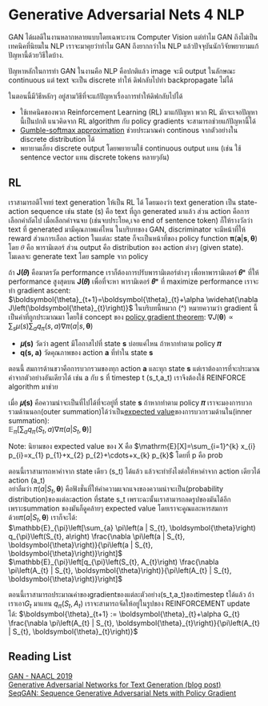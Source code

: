 # Generative Adversarial Nets 4 NLP
GAN ได้ผลดีในงานหลากหลายแบบโดยเฉพาะงาน Computer Vision แต่ทำไม GAN ถึงไม่เป็นเทคนิคที่นิยมใน NLP เราจะมาคุยว่าทำไม GAN ถึงยากกว่าใน NLP แล้วปัจจุบันนักวิจัยพยายามแก้ปัญหานี้ด้วยวิธีใดบ้าง.    

ปัญหาหลักในการทำ GAN ในงานคือ NLP คือปกติแล้ว image จะมี output ในลักษณะ continuous แต่ text จะเป็น discrete ทำให้ ดิฟกลับไปทำ backpropagate ไม่ได้ 

ในตอนนี้มีวิธีหลักๆ อยู่สามวิธีที่จะแก้ปัญหาเรื่องการทำให้ดิฟกลับไปได้ 
* ใช้เทคนิคของพวก Reinforcement Learning (RL) มาแก้ปัญหา พวก RL มักจะเจอปัญหานี้เป็นปกติ แนวคิดจาก RL algorithm กับ policy gradients จะสามารถช่วยแก้ปัญหานี้ได้
* [Gumble-softmax approximation](https://arxiv.org/abs/1611.01144) ช่วยประมาณค่า continous จากตัวอย่างใน discrete distribution ได้ 
* พยายามเลี่ยง discrete output โดยพยายามใช้ continuous output แทน (เช่น ใช้ sentence vector แทน discrete tokens หลายๆอัน)

## RL
เราสามารถตีโจทย์ text generation ให้เป็น RL ได้ โดยมองว่า text generation เป็น state-action sequence เช่น state (s) คือ text ที่ถูก generated มาแล้ว ส่วน action คือการเลือกคำถัดไป เมื่อเลือกคำจนจบ (เช่นจบประโยค,เจอ end of sentence token) ก็ให้รางวัลว่า text ที่ generated มามีคุณภาพแค่ไหน ในบริบทของ GAN, discriminator จะมีหน้าที่ให้ reward ส่วนการเลือก action ในแต่ละ state ก็จะเป็นหน้าที่ของ policy function $\boldsymbol{\pi}(\boldsymbol{a} | \boldsymbol{s}, \boldsymbol{\theta})$  โดย 𝜃 คือ พารามิเตอร์  ส่วน output คือ distribution ของ action ต่างๆ (given state). โมเดลจะ generate text โดย sample จาก policy            
           
ถ้า **J(𝜃)** คือมาตรวัด performance เราก็ต้องการปรับพารามิเตอร์ต่างๆ เพื่อหาพารามิเตอร์ **𝜃*** ที่ให้ performance สูงสุดบน **J(𝜃)** เพื่อที่จะหา พารามิเตอร์ **𝜃*** ที่ maximize performance เราจะทำ gradient ascent: $\boldsymbol{\theta}_{t+1}=\boldsymbol{\theta}_{t}+\alpha \widehat{\nabla J\left(\boldsymbol{\theta}_{t}\right)}$ ในบริบทนี้หมวก (^) หมายความว่า gradient นี้เป็นค่าที่ถูกประมาณมา โดยใช้ concept ของ   [policy gradient theorem](https://lilianweng.github.io/lil-log/2018/04/08/policy-gradient-algorithms.html#policy-gradient-theorem): $\nabla J(\boldsymbol{\theta}) \propto \sum_{s} \mu(s) \sum_{a} q_{\pi}(s, a) \nabla \pi(a | s, \boldsymbol{\theta})$         
          
* **𝜇(s)** วัดว่า agent มีโอกาสไปที่ state **s** บ่อยแค่ไหน ถ้าหากทำตาม policy **𝜋**
* **q(s, a)** วัดคุณภาพของ action **a** ที่ทำใน state **s** 

ตอนนี้ สมการด้านขวาคือการบวกรวมของทุก  action **a** และทุก state **s** แต่เราต้องการที่จะประมาณค่าจากตัวอย่างอันเดียวได้ เช่น  a กับ s ที่ timestep t  (s_t,a_t) เราจึงต้องใช้ REINFORCE algorithm มาช่วย

เมื่อ  **𝜇(s)** คือความน่าจะเป็นที่ไปได้ที่จะอยู่ที่ state **s** ถ้าหากทำตาม policy **𝜋**  เราจะมองการบวกรวมด้านนอก(outer summation)ได้ว่าเป็น[expected value](https://en.wikipedia.org/wiki/Expected_value)ของการบวกรวมด้านใน(inner summation):                   
$\mathbb{E}_{\pi}\left[\sum_{a} q_{\pi}\left(S_{t}, a\right) \nabla \pi\left(a | S_{t}, \boldsymbol{\theta}\right)\right]$            

Note: นิยามของ expected value ของ X คือ $\mathrm{E}[X]=\sum_{i=1}^{k} x_{i} p_{i}=x_{1} p_{1}+x_{2} p_{2}+\cdots+x_{k} p_{k}$ โดยที่ p คือ prob               

ตอนนี้เราสามารถหาค่าจาก state เดียว (s_t) ได้แล้ว แล้วจะทำยังไงต่อให้หาค่าจาก action เดียวได้ action (a_t)                    
อย่าลืมว่า $\pi\left(a | S_{t}, \boldsymbol{\theta}\right)$ คือฟังชั่นที่ให้ค่าความแจกแจงของความน่าจะเป็น(probability distribution)ของแต่ละaction ที่state s_t เพราะฉะนั้นเราสามารถลดรูปของมันได้อีก เพราะsummation ของมันก็ดูคล้ายๆ expected value โดยเราจะคูณและหารสมการด้วย$\pi\left(a | S_{t}, \boldsymbol{\theta}\right)$ เราก็จะได้:        
$\mathbb{E}_{\pi}\left[\sum_{a} \pi\left(a | S_{t}, \boldsymbol{\theta}\right) q_{\pi}\left(S_{t}, a\right) \frac{\nabla \pi\left(a | S_{t}, \boldsymbol{\theta}\right)}{\pi\left(a | S_{t}, \boldsymbol{\theta}\right)}\right]$                      
$\mathbb{E}_{\pi}\left[q_{\pi}\left(S_{t}, A_{t}\right) \frac{\nabla \pi\left(A_{t} | S_{t}, \boldsymbol{\theta}\right)}{\pi\left(A_{t} | S_{t}, \boldsymbol{\theta}\right)}\right]$

ตอนนี้เราสามารถประมาณค่าของgradientของแต่ละตัวอย่าง(s_t,a_t)ของtimestep tได้แล้ว ถ้าเราเอา$G_{t}$ มาแทน $q_{\pi}\left(S_{t}, A_{t}\right)$ เราจะสามารถจัดให้อยู่ในรูปของ REINFORCEMENT update ได้: $\boldsymbol{\theta}_{t+1} := \boldsymbol{\theta}_{t}+\alpha G_{t} \frac{\nabla \pi\left(A_{t} | S_{t}, \boldsymbol{\theta}_{t}\right)}{\pi\left(A_{t} | S_{t}, \boldsymbol{\theta}_{t}\right)}$
## Reading List
[GAN - NAACL 2019](https://drive.google.com/drive/folders/1E4uHe4_TD4yDJws3t1kXJQanUFJiqpBB)                  
[Generative Adversarial Networks for Text Generation (blog post)](https://becominghuman.ai/generative-adversarial-networks-for-text-generation-part-1-2b886c8cab10)                 
[SeqGAN: Sequence Generative Adversarial Nets with Policy Gradient](https://www.aaai.org/ocs/index.php/AAAI/AAAI17/paper/download/14344/14489)
